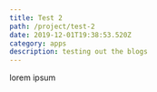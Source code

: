 ```yaml
---
title: Test 2
path: /project/test-2
date: 2019-12-01T19:38:53.520Z
category: apps
description: testing out the blogs
---
```

lorem ipsum
